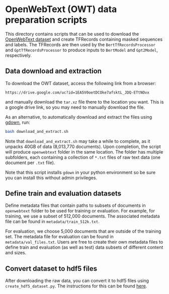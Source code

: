 # OpenWebText (OWT) data preparation scripts

This directory contains scripts that can be used to download the [OpenWebText dataset](https://skylion007.github.io/OpenWebTextCorpus/) and create TFRecords containing masked sequences and labels. The TFRecords are then used by the `BertTfRecordsProcessor` and `GptTfRecordsProcessor` to produce inputs to `BertModel` and `Gpt2Model`, respectively.

## Data download and extraction

To download the OWT dataset, access the following link from a browser:

```url
https://drive.google.com/uc?id=1EA5V0oetDCOke7afsktL_JDQ-ETtNOvx
```

and manually download the `tar.xz` file there to the location you want. This is a google drive link, so you may need to manually download the file.

As an alternative, to automatically download and extract the files using [gdown](https://pypi.org/project/gdown/), run:

```bash
bash download_and_extract.sh
```

Note that `download_and_extract.sh` may take a while to complete, as it unpacks 40GB of data (8,013,770 documents). Upon completion, the script will produce `openwebtext` folder in the same location. The folder has multiple subfolders, each containing a collection of `*.txt` files of raw text data (one document per `.txt` file).

Note that this script installs `gdown` in your python environment so be sure you can install this without admin privileges.

## Define train and evaluation datasets

Define metadata files that contain paths to subsets of documents in `openwebtext` folder to be used for training or evaluation. For example, for training, we use a subset of 512,000 documents. The associated metadata file can be found in `metadata/train_512k.txt`.

For evaluation, we choose 5,000 documents that are outside of the training set. The metadata file for evaluation can be found in `metadata/val_files.txt`. Users are free to create their own metadata files to define train and evaluation (as well as test) data subsets of different content and sizes.

## Convert dataset to hdf5 files

After downloading the raw data, you can convert it to hdf5 files using `create_hdf5_dataset.py`. The instructions for this can be found [here](../../../data_preparation/nlp/hdf5_preprocessing/README.md#generating-hdf5-data-from-raw-data).

